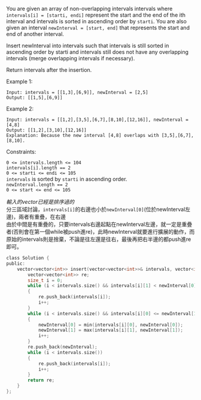 You are given an array of non-overlapping intervals intervals where ``intervals[i] = [starti, endi]`` represent the start and the end of the ith interval and intervals is sorted in ascending order by ``starti``. You are also given an interval ``newInterval = [start, end]`` that represents the start and end of another interval.

Insert newInterval into intervals such that intervals is still sorted in ascending order by starti and intervals still does not have any overlapping intervals (merge overlapping intervals if necessary).

Return intervals after the insertion.

 

Example 1:
```
Input: intervals = [[1,3],[6,9]], newInterval = [2,5]
Output: [[1,5],[6,9]]
```
Example 2:
```
Input: intervals = [[1,2],[3,5],[6,7],[8,10],[12,16]], newInterval = [4,8]
Output: [[1,2],[3,10],[12,16]]
Explanation: Because the new interval [4,8] overlaps with [3,5],[6,7],[8,10].
 ```

Constraints:  
 
``0 <= intervals.length <= 104``  
``intervals[i].length == 2``    
``0 <= starti <= endi <= 105``  
``intervals`` is sorted by ``starti`` in ascending order.  
``newInterval.length == 2``  
``0 <= start <= end <= 105``  
  
*輸入的vector已經是排序過的*  
分三區域討論，``intervals[i]``的右邊也小於``newInterval[0]``(位於newInterval左邊)，兩者有重疊，在右邊  
由於中間是有重疊的，只要intervals右邊起點在newInterval左邊，就一定是重疊者(否則會在第一個while被push進re)，此時newInterval就要進行擴展的動作，而原始的intervals則是捨棄，不論是往左還是往右，最後再把右半邊的都push進re即可。
```c
class Solution {
public:
    vector<vector<int>> insert(vector<vector<int>>& intervals, vector<int>& newInterval) {
        vector<vector<int>> re;
        size_t i = 0;
        while (i < intervals.size() && intervals[i][1] < newInterval[0])
        {
            re.push_back(intervals[i]);
            i++;
        }
        while (i < intervals.size() && intervals[i][0] <= newInterval[1])
        {
            newInterval[0] = min(intervals[i][0], newInterval[0]);
            newInterval[1] = max(intervals[i][1], newInterval[1]);
            i++;
        }
        re.push_back(newInterval);
        while (i < intervals.size())
        {
            re.push_back(intervals[i]);
            i++;
        }
        return re;
    }
};
```
